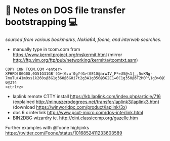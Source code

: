 :floppy_disk: Notes on DOS file transfer bootstrapping :computer:
========================================

*sourced from various bookmarks, Nokia64, foone, and interweb searches.*

* manually type in tcom.com from https://www.kermitproject.org/mskermit.html (mirror http://ftp.vim.org/ftp/pub/networking/kermit/a/tcomtxt.asm)

```
COPY CON TCOM.COM <enter>
XPHPD[0GG0G,0G51G31GB'(G+(G:u'0g?(G>(GE1G@arwIV_F*=US@<1|_,5wXNg-7muTu(41m0ss1k260s@3G1g360@3G0i7t2g3A1g350@3G2E1=0C1g350@3T2M0^\1g3>0@3T=1s2g0T1g3;0@3ToN2g391g0t@3G0^F1k0s2?0@3T4
<ctrl+z>
```

* laplink remote CTTY install https://kb.laplink.com/index.php/article/716 (explained http://minuszerodegrees.net/transfer/laplink3/laplink3.htm) (download https://winworldpc.com/product/laplink/3x)
* dos 6.x interlink http://www.pcxt-micro.com/dos-interlink.html
* BIN2DBG wizardry ie. http://cini.classiccmp.org/gazelle.htm 

Further examples with @foone highjinks https://twitter.com/Foone/status/1016852411233603589
